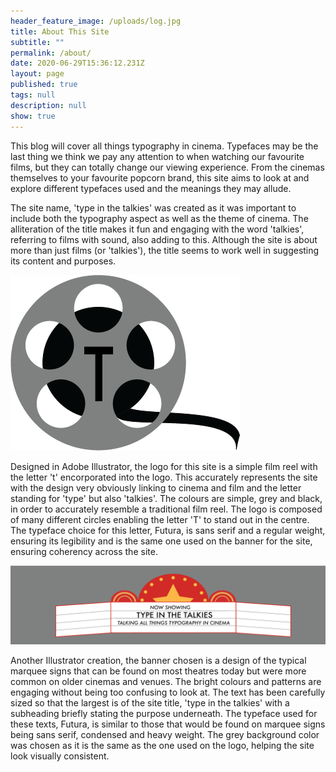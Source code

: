 ```yaml
---
header_feature_image: /uploads/log.jpg
title: About This Site
subtitle: ""
permalink: /about/
date: 2020-06-29T15:36:12.231Z
layout: page
published: true
tags: null
description: null
show: true
---
```

This blog will cover all things typography in cinema. Typefaces may be the last thing we think we pay any attention to when watching our favourite films, but they can totally change our viewing experience. From the cinemas themselves to your favourite popcorn brand, this site aims to look at and explore different typefaces used and the meanings they may allude.

The site name, 'type in the talkies' was created as it was important to include both the typography aspect as well as the theme of cinema. The alliteration of the title makes it fun and engaging with the word 'talkies', referring to films with sound, also adding to this. Although the site is about more than just films (or 'talkies'), the title seems to work well in suggesting its content and purposes.

![Logo for site. A film reel with the letter 'T' in the centre.](../uploads/type-blog-logo.png)

Designed in Adobe Illustrator, the logo for this site is a simple film reel with the letter 't' encorporated into the logo. This accurately represents the site with the design very obviously linking to cinema and film and the letter standing for 'type' but also 'talkies'. The colours are simple, grey and black, in order to accurately resemble a traditional film reel. The logo is composed of many different circles enabling the letter 'T' to stand out in the centre. The typeface choice for this letter, Futura, is sans serif and a regular weight, ensuring its legibility and is the same one used on the banner for the site, ensuring coherency across the site.

![Banner image for site. An illustration of a cinema marquee with site name.](../uploads/banner-image-2.png)

Another Illustrator creation, the banner chosen is a design of the typical marquee signs that can be found on most theatres today but were more common on older cinemas and venues. The bright colours and patterns are engaging without being too confusing to look at. The text has been carefully sized so that the largest is of the site title, 'type in the talkies' with a subheading briefly stating the purpose underneath. The typeface used for these texts, Futura, is similar to those that would be found on marquee signs being sans serif, condensed and heavy weight. The grey background color was chosen as it is the same as the one used on the logo, helping the site look visually consistent.